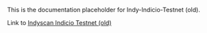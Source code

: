 This is the documentation placeholder for Indy-Indicio-Testnet (old).

Link to [Indyscan Indicio Testnet (old)](https://indyscan.indiciotech.io/home/IND_TESTNET_2023)